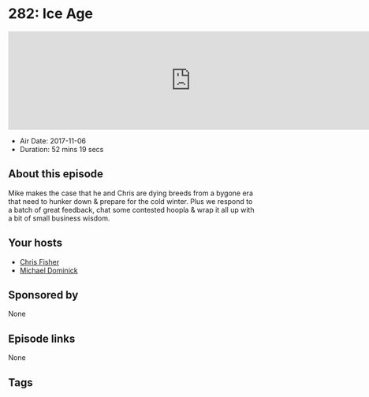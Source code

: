 # 282: Ice Age

<iframe src="https://player.fireside.fm/v2/MLf2ZzhC+kv3Kj15y?theme=dark" width="740" height="200" frameborder="0" scrolling="no"></iframe>

* Air Date: 2017-11-06
* Duration: 52 mins 19 secs

## About this episode

Mike makes the case that he and Chris are dying breeds from a bygone era that need to hunker down & prepare for the cold winter. Plus we respond to a batch of great feedback, chat some contested hoopla & wrap it all up with a bit of small business wisdom.

## Your hosts
* [Chris Fisher](https://coder.show/hosts/chrislas)
* [Michael Dominick](https://coder.show/hosts/michael)

## Sponsored by

None



## Episode links

None



## Tags


